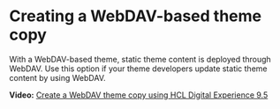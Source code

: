 # Creating a WebDAV-based theme copy

With a WebDAV-based theme, static theme content is deployed through WebDAV. Use this option if your theme developers update static theme content by using WebDAV.

**Video:** [Create a WebDAV theme copy using HCL Digital Experience 9.5](https://www.youtube.com/watch?v=Ql64T1EPvZI&list=PL2tETTrnR4wui1rTIF7coAIRa0WsbS5Mv)

<!--
-   **[Copying the static resources for your theme](../dev-theme/themeopt_cust_copy_statictheme.md)**  
You need to make a unique copy of the Portal 8.5 theme static resources before you start customizing your custom theme.
-   **[Copying the static resources for your skin](../dev-theme/themeopt_cust_copy_skin.md)**  
You need to make a unique copy of the static resources for your skin.
-   **[Copying the dynamic resources for your theme](../dev-theme/themeopt_cust_copy_dyntheme.md)**  
You need to make a unique copy of the dynamic resources for your theme. Make sure that Eclipse, IBM Rational Application Developer or Rational Team Concert with the Java EE developer tools add-on is installed.
-   **[Modify the dynamic resource references for your theme](../dev-theme/themeopt_cust_copy_modifystatres.md)**  
You must modify the dynamic resource references to link to the static resources for your theme.
-   **[Deploying static and dynamic resources](../dev-theme/themeopt_cust_deploy_static_dynamic.md)**  
After you copy your static and dynamic theme resources and modify your dynamic resource references, you are ready to deploy your static and dynamic theme resources to the server.
-   **[Binding your theme to the context root of the web application](../dev-theme/themeopt_cust_copy_bindtheme.md)**  
You must bind your theme to the context root of the web application for your theme.
-   **[Making your custom skin the default skin](../dev-theme/themeopt_cust_copy_setskin.md)**  
Add your custom skin to the skins list to set it as the default skin for your theme. If it is the only custom skin, it is automatically set as the default skin for your theme. 
-->

